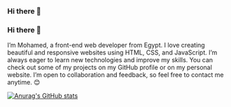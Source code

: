 ### Hi there 👋

### Hi there 👋

I’m Mohamed, a front-end web developer from Egypt. I love creating beautiful and responsive websites using HTML, CSS, and JavaScript. I’m always eager to learn new technologies and improve my skills. You can check out some of my projects on my GitHub profile or on my personal website. I’m open to collaboration and feedback, so feel free to contact me anytime. 😊

[![Anurag's GitHub stats](https://github-readme-stats.vercel.app/api?username=MoEssam911)](https://github.com/anuraghazra/github-readme-stats)

